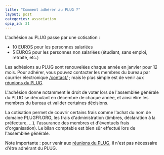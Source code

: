 ```yaml
---
title: "Comment adhérer au PLUG ?"
layout: post
categories: association
spip_id: 31
---
```

L'adhésion au PLUG passe par une cotisation :

- 10 EUROS pour les personnes salariées
- 5 EUROS pour les personnes non salariées (étudiant, sans emploi, retraité, etc.)

Les adhésions au PLUG sont renouvelées chaque année en janvier pour 12 mois. Pour adhérer, vous pouvez contacter les membres du bureau par courrier électronique [/contact/](/contact/) ; mais le plus simple est de venir aux [réunions du PLUG](/association/les-reunions-du-plug/).

L'adhésion donne notamment le droit de voter lors de l'assemblée générale du PLUG se déroulant en décembre de chaque année, et ainsi élire les membres du bureau et valider certaines décisions.

La cotisation permet de couvrir certains frais comme l'achat du nom de domaine PLUGFR.ORG, les frais d'administration (timbres, déclaration à la préfecture, …), l'assurance des membres et d'éventuels frais d'organisation). Le bilan comptable est bien sûr effectué lors de l'assemblée générale.

Note importante : pour venir aux [réunions du PLUG](/association/les-reunions-du-plug/), il n'est pas nécessaire d'être adhérant du PLUG.